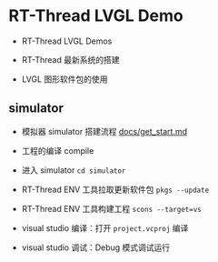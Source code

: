 # RT-Thread LVGL Demo

- RT-Thread LVGL Demos

- RT-Thread 最新系统的搭建

- LVGL 图形软件包的使用

## simulator

- 模拟器 simulator 搭建流程  [docs/get_start.md](docs/get_start.md)

- 工程的编译 compile

- 进入 simulator `cd simulator`

- RT-Thread ENV 工具拉取更新软件包 `pkgs --update`

- RT-Thread ENV 工具构建工程 `scons --target=vs`

- visual studio 编译：打开 `project.vcproj` 编译

- visual studio 调试：Debug 模式调试运行






